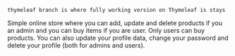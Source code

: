 ````
thymeleaf branch is where fully working version on Thymeleaf is stays
````

Simple online store where you can add, update and delete products if you an admin and
you can buy items if you are user. Only users can buy products. You can also update your
profile data, change your password and delete your profile (both for admins and users).
